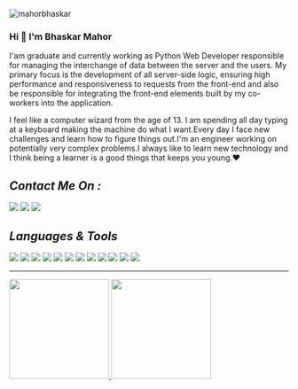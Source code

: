 <p align="left"> <img src="https://komarev.com/ghpvc/?username=mahorbhaskar&label=Profile%20views&color=0e75b6&style=flat" alt="mahorbhaskar" /> </p>

### Hi 👋 I'm Bhaskar Mahor 
I'am graduate and currently working as Python Web Developer responsible for managing the interchange of data between the server and the users. My primary focus is the development of all server-side logic, ensuring high performance and responsiveness to requests from the front-end and also be responsible for integrating the front-end elements built by my co-workers into the application. <br>

I feel like a computer wizard from the age of 13. I am spending all day typing at a keyboard making the machine do what I want.Every day I face new challenges and learn how to figure things out.I'm an engineer working on potentially very complex problems.I always like to learn new technology and I think being a learner is a good things that keeps you young.❤️
<br>
<h2 align= "left"> <i> Contact Me On : </i> </h2>
  <div>
  <a href="https://www.linkedin.com/in/bhaskarmahor" target="_blank"><img src="https://img.shields.io/badge/-LinkedIn-%230077B5?style=for-the-badge&logo=linkedin&logoColor=white" target="_blank"></a> 
   <a href="https://instagram.com/bhaskarmahor" target="_blank"><img src="https://img.shields.io/badge/-Instagram-%23E4405F?style=for-the-badge&logo=instagram&logoColor=white" target="_blank"></a>
  <a href=""><img src="https://img.shields.io/badge/Codeforces-445f9d?style=for-the-badge&logo=Codeforces&logoColor=white"></a>
  </div>
 
<h2 align="left"> <i>Languages & Tools </i> </h2>
<p align="left">
<img src="https://img.shields.io/badge/HTML5-E34F26?style=for-the-badge&logo=html5&logoColor=white">
<img src="https://img.shields.io/badge/CSS3-1572B6?style=for-the-badge&logo=css3&logoColor=white">
<img src="https://img.shields.io/badge/JavaScript-323330?style=for-the-badge&logo=javascript&logoColor=F7DF1E">
<img src="https://img.shields.io/badge/Angular-DD0031?style=for-the-badge&logo=angular&logoColor=white">
<img src="https://img.shields.io/badge/Bootstrap-563D7C?style=for-the-badge&logo=bootstrap&logoColor=white">
<img src="https://img.shields.io/badge/C-00599C?style=for-the-badge&logo=c&logoColor=white">
<img src="https://img.shields.io/badge/Python-3776AB?style=for-the-badge&logo=python&logoColor=white">
<img src="https://img.shields.io/badge/Django-092E20?style=for-the-badge&logo=django&logoColor=white">
<img src="https://img.shields.io/badge/SQLite-07405E?style=for-the-badge&logo=sqlite&logoColor=white">
<img src="https://img.shields.io/badge/GitHub-100000?style=for-the-badge&logo=github&logoColor=white">
<img src="https://img.shields.io/badge/Windows-0078D6?style=for-the-badge&logo=windows&logoColor=white">
<img src="https://img.shields.io/badge/Linux-FCC624?style=for-the-badge&logo=linux&logoColor=black">
</p>

<hr>
<div>
  <a href="https://github.com/mahorbhaskar">
  <img height="180em" src="https://github-readme-stats.vercel.app/api?username=mahorbhaskar&show_icons=true&theme=radical&include_all_commits=true&count_private=true"/>
  <img height="180em" src="https://github-readme-stats.vercel.app/api/top-langs/?username=mahorbhaskar&layout=compact&langs_count=7&theme=radical"/>
</div>
